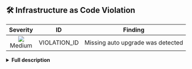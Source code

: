 
## 🛠️ Infrastructure as Code Violation
<div align='center'>

| Severity                | ID                  |  Finding                  |
| :---------------------: | :-----------------------------------: |:-----------------------------------: |
| ![](https://raw.githubusercontent.com/jfrog/frogbot/master/resources/v2/applicableMediumSeverity.png)<br>  Medium | VIOLATION_ID  | Missing auto upgrade was detected |

</div>

<details>
<summary> <b>Full description</b> </summary>

#### Violation Details
|  |  |
| :--- | :--- |
__Policies:__| xsc-policy-1
__Watch Name:__| xsc-watch
__CWE:__| CWE-89


Resource `google_container_node_pool` should have `management.auto_upgrade=true`

Vulnerable example - 
```
resource "google_container_node_pool" "vulnerable_example" {
    management {
     auto_upgrade = false
   }
}
```


</details>
